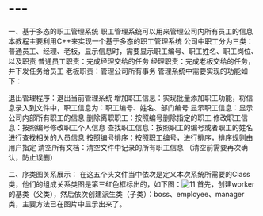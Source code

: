 # ---
一、基于多态的职工管理系统
职工管理系统可以用来管理公司内所有员工的信息 本教程主要利用C++来实现一个基于多态的职工管理系统  公司中职工分为三类：普通员工、经理、老板，显示信息时，需要显示职工编号、职工姓名、职工岗位、以及职责 普通员工职责：完成经理交给的任务 经理职责：完成老板交给的任务，并下发任务给员工 老板职责：管理公司所有事务
管理系统中需要实现的功能如下：

退出管理程序：退出当前管理系统
增加职工信息：实现批量添加职工功能，将信息录入到文件中，职工信息为：职工编号、姓名、部门编号
显示职工信息：显示公司内部所有职工的信息
删除离职职工：按照编号删除指定的职工
修改职工信息：按照编号修改职工个人信息
查找职工信息：按照职工的编号或者职工的姓名进行查找相关的人员信息
按照编号排序：按照职工编号，进行排序，排序规则由用户指定
清空所有文档：清空文件中记录的所有职工信息 （清空前需要再次确认，防止误删）

二、序类图关系展示：
在这五个头文件当中依次是定义本次系统所需要的Class类，他们的组成关系类图是第三红色框标出的，如下图：![11](https://github.com/xiaoluoxiaoluo/---/assets/111843053/17362407-1fc1-4c2a-8d43-f2090d25de16)
首先，创建worker的基类（父类），然后依次创建派生类（子类）：boss、employee、manager类，主要方法已在图片中显示出来了。
